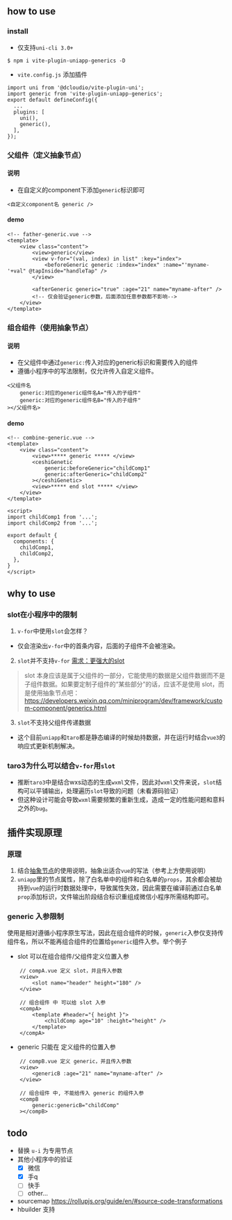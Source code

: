 <!--
 * @Author: maxizhang
 * @Date: 2022-01-10 21:15:19
 * @FilePath: /github-vite-plugin-uniapp-generics/readme.md
 * @Description: 
-->
## how to use
### install
- 仅支持`uni-cli 3.0+`
```
$ npm i vite-plugin-uniapp-generics -D
```
- `vite.config.js` 添加插件
```
import uni from '@dcloudio/vite-plugin-uni';
import generic from 'vite-plugin-uniapp-generics';
export default defineConfig({
  ...
  plugins: [
    uni(),
    generic(),
  ],
});
```

### 父组件（定义抽象节点）
#### 说明
- 在自定义的component下添加`generic`标识即可
```
<自定义component名 generic />
```
#### demo
```
<!-- father-generic.vue -->
<template>
    <view class="content">
        <view>generic</view>
        <view v-for="(val, index) in list" :key="index">
            <beforeGeneric generic :index="index" :name="'myname-'+val" @tapInside="handleTap" />
        </view>

        <afterGeneric generic="true" :age="21" name="myname-after" />
        <!-- 仅会验证generic参数，后面添加任意参数都不影响-->
    </view>
</template>
```

### 组合组件（使用抽象节点）
#### 说明
- 在父组件中通过`generic:`传入对应的generic标识和需要传入的组件
- 遵循小程序中的写法限制，仅允许传入自定义组件。
```
<父组件名 
    generic:对应的generic组件名A="传入的子组件" 
    generic:对应的generic组件名B="传入的子组件" 
></父组件名>
```

#### demo
```
<!-- combine-generic.vue -->
<template>
	<view class="content">
        <view>***** generic ***** </view>
        <ceshiGenetic 
            generic:beforeGeneric="childComp1" 
            generic:afterGeneric="childComp2"
        ></ceshiGenetic>
        <view>***** end slot ***** </view>
	</view>
</template>

<script>
import childComp1 from '...';
import childComp2 from '...';

export default {
  components: {
    childComp1,
    childComp2,
  },
}
</script>
```
## why to use
### slot在小程序中的限制
1. `v-for`中使用`slot`会怎样？
- 仅会渲染出`v-for`中的首条内容，后面的子组件不会被渲染。

2. `slot`并不支持`v-for` [需求：更强大的slot](https://developers.weixin.qq.com/community/develop/doc/000ec0688e466071b858fed7f56c00)
> slot 本身应该是属于父组件的一部分，它能使用的数据是父组件数据而不是子组件数据。如果要定制子组件的“某些部分”的话，应该不是使用 slot，而是使用抽象节点吧：https://developers.weixin.qq.com/miniprogram/dev/framework/custom-component/generics.html

3. `slot`不支持父组件传递数据
- 这个目前`uniapp`和`taro`都是静态编译的时候劫持数据，并在运行时结合`vue3`的响应式更新机制解决。
### taro3为什么可以结合`v-for`用`slot`
- 推断`taro3`中是结合wxs动态的生成`wxml`文件，因此对`wxml`文件来说，`slot`结构可以平铺输出，处理遍历`slot`导致的问题（未看源码验证）
- 但这种设计可能会导致`wxml`需要频繁的重新生成，造成一定的性能问题和意料之外的`bug`。

## 插件实现原理
### 原理
1. 结合[抽象节点](https://developers.weixin.qq.com/miniprogram/dev/framework/custom-component/generics.html)的使用说明，抽象出适合`vue`的写法（参考上方使用说明）
2. `uniapp`里的节点属性，除了白名单中的组件和白名单的`props`，其余都会被劫持到`vue`的运行时数据处理中，导致属性失效，因此需要在编译前通过白名单`prop`添加标识，文件输出阶段结合标识重组成微信小程序所需结构即可。

### generic 入参限制

使用是相对遵循小程序原生写法，因此在组合组件的时候，`generic`入参仅支持传组件名，所以不能再组合组件的位置给`generic`组件入参。举个例子

- slot 可以在组合组件/父组件定义位置入参
```
    // compA.vue 定义 slot，并且传入参数
    <view>
        <slot name="header" height="180" />
    </view>

    // 组合组件 中 可以给 slot 入参
    <compA>
        <template #header="{ height }">
            <childComp age="10" :height="height" />
        </template>
    </compA>
```
- generic 只能在 定义组件的位置入参
```
    // compB.vue 定义 generic，并且传入参数
    <view>
        <genericB :age="21" name="myname-after" />
    </view>

    // 组合组件 中, 不能给传入 generic 的组件入参
    <compB 
        generic:genericB="childComp" 
    ></compB>
```


## todo
- 替换 `u-i` 为专用节点
- 其他小程序中的验证
  - [x] 微信
  - [x] 手q
  - [ ] 快手
  - [ ] other... 
- sourcemap https://rollupjs.org/guide/en/#source-code-transformations
- hbuilder 支持

